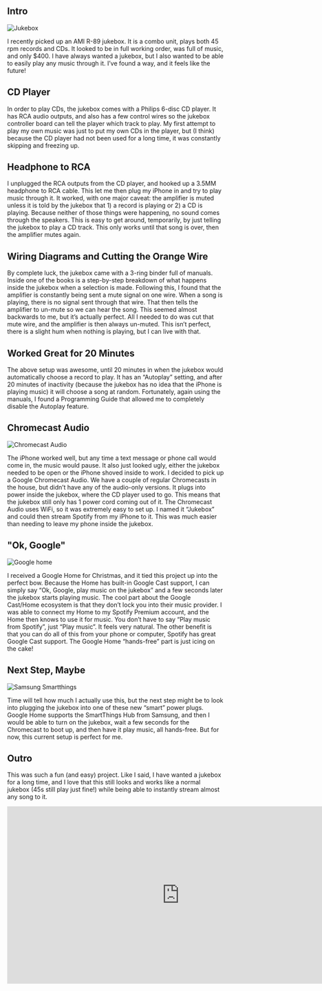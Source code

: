 <!--
.. title: "Ok Google: Play Music on the Jukebox"
.. slug: ok-google-play-music-on-the-jukebox
.. date: 2016-12-27 16:15:05 UTC-07:00
.. tags: 
.. category: 
.. link: 
.. description: "Follow along as I retro-fit my old jukebox to stream music from the internet."
.. type: text
-->

## Intro

![Jukebox](/images/ok-google-play-music-on-the-jukebox/jukebox.jpg)

I recently picked up an AMI R-89 jukebox. It is a combo unit, plays both 45 rpm records and CDs. It looked to be in full working order, was full of music, and only $400. I have always wanted a jukebox, but I also wanted to be able to easily play any music through it. I’ve found a way, and it feels like the future!

<!-- TEASER_END -->

## CD Player

In order to play CDs, the jukebox comes with a Philips 6-disc CD player. It has RCA audio outputs, and also has a few control wires so the jukebox controller board can tell the player which track to play. My first attempt to play my own music was just to put my own CDs in the player, but (I think) because the CD player had not been used for a long time, it was constantly skipping and freezing up.

## Headphone to RCA

I unplugged the RCA outputs from the CD player, and hooked up a 3.5MM headphone to RCA cable. This let me then plug my iPhone in and try to play music through it. It worked, with one major caveat: the amplifier is muted unless it is told by the jukebox that 1) a record is playing or 2) a CD is playing. Because neither of those things were happening, no sound comes through the speakers. This is easy to get around, temporarily, by just telling the jukebox to play a CD track. This only works until that song is over, then the amplifier mutes again.

## Wiring Diagrams and Cutting the Orange Wire

By complete luck, the jukebox came with a 3-ring binder full of manuals. Inside one of the books is a step-by-step breakdown of what happens inside the jukebox when a selection is made. Following this, I found that the amplifier is constantly being sent a mute signal on one wire. When a song is playing, there is no signal sent through that wire. That then tells the amplifier to un-mute so we can hear the song. This seemed almost backwards to me, but it’s actually perfect. All I needed to do was cut that mute wire, and the amplifier is then always un-muted. This isn’t perfect, there is a slight hum when nothing is playing, but I can live with that.

## Worked Great for 20 Minutes

The above setup was awesome, until 20 minutes in when the jukebox would automatically choose a record to play. It has an “Autoplay” setting, and after 20 minutes of inactivity (because the jukebox has no idea that the iPhone is playing music) it will choose a song at random. Fortunately, again using the manuals, I found a Programming Guide that allowed me to completely disable the Autoplay feature.

## Chromecast Audio

![Chromecast Audio](/images/ok-google-play-music-on-the-jukebox/chromecast-audio.jpg)

The iPhone worked well, but any time a text message or phone call would come in, the music would pause. It also just looked ugly, either the jukebox needed to be open or the iPhone shoved inside to work. I decided to pick up a Google Chromecast Audio. We have a couple of regular Chromecasts in the house, but didn’t have any of the audio-only versions. It plugs into power inside the jukebox, where the CD player used to go. This means that the jukebox still only has 1 power cord coming out of it. The Chromecast Audio uses WiFi, so it was extremely easy to set up. I named it “Jukebox” and could then stream Spotify from my iPhone to it. This was much easier than needing to leave my phone inside the jukebox.

## "Ok, Google"

![Google home](/images/ok-google-play-music-on-the-jukebox/google-home.jpg)

I received a Google Home for Christmas, and it tied this project up into the perfect bow. Because the Home has built-in Google Cast support, I can simply say “Ok, Google, play music on the jukebox” and a few seconds later the jukebox starts playing music. The cool part about the Google Cast/Home ecosystem is that
they don’t lock you into their music provider. I was able to connect my Home to my Spotify Premium account, and the Home then knows to use it for music. You don’t have to say “Play music from Spotify”, just “Play music”. It feels very natural. The other benefit is that you can do all of this from your phone or computer, Spotify has great Google Cast support. The Google Home “hands-free” part is just icing on the cake!

## Next Step, Maybe

![Samsung Smartthings](/images/ok-google-play-music-on-the-jukebox/smartthings.jpg)

Time will tell how much I actually use this, but the next step might be to look into plugging the jukebox into one of these new “smart” power plugs. Google Home supports the SmartThings Hub from Samsung, and then I would be able to turn on the jukebox, wait a few seconds for the Chromecast to boot up, and then have it play music, all hands-free. But for now, this current setup is perfect for me.

## Outro

This was such a fun (and easy) project. Like I said, I have wanted a jukebox for a long time, and I love that this still looks and works like a normal jukebox (45s still play just fine!) while being able to instantly stream almost any song to it.

<iframe width="800" height="412" src="https://www.youtube.com/embed/oj6bj6BnVsQ" title="Ok Google, Play Music on the Jukebox" frameborder="0" allow="accelerometer; autoplay; clipboard-write; encrypted-media; gyroscope; picture-in-picture; web-share" allowfullscreen></iframe>
